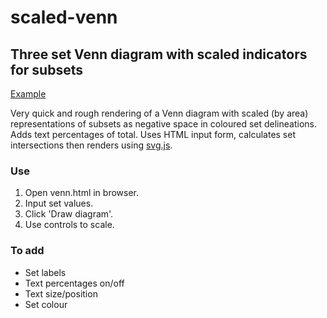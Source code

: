 # scaled-venn
## Three set Venn diagram with scaled indicators for subsets

[Example](http://htmlpreview.github.io/?https://github.com/hgarner/scaled-venn/blob/master/venn.html)

Very quick and rough rendering of a Venn diagram with scaled (by area) representations of subsets as negative space in coloured set delineations. Adds text percentages of total. Uses HTML input form, calculates set intersections then renders using [svg.js](http://svgjs.com/).

### Use 
1. Open venn.html in browser.
2. Input set values.
3. Click 'Draw diagram'.
4. Use controls to scale.

### To add
* Set labels
* Text percentages on/off
* Text size/position
* Set colour
